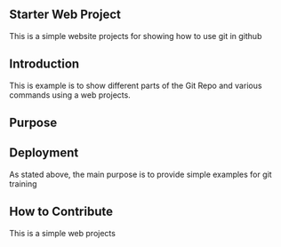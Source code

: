 ## Starter Web Project

This is a simple website projects for showing how to use git in github
## Introduction

This is example is to show different parts of the Git Repo and various commands using a web projects.
## Purpose

## Deployment

As stated above, the main purpose is to provide simple examples for git training 
## How to Contribute
This is a simple web projects